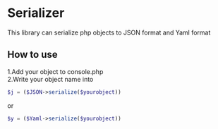 # Serializer
This library can serialize php objects to JSON format and Yaml format 
## How to use
1.Add your object to console.php  
2.Write your object name into
```php
$j = ($JSON->serialize($yourobject))
```
or
```php
$y = ($Yaml->serialize($yourobject))
```
